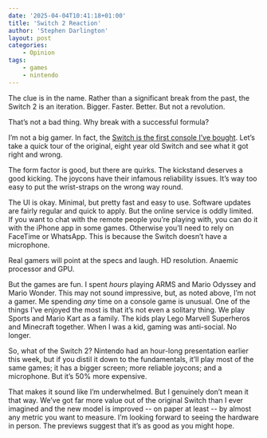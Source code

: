 ```yaml
---
date: '2025-04-04T10:41:18+01:00'
title: 'Switch 2 Reaction'
author: 'Stephen Darlington'
layout: post
categories:
    - Opinion
tags:
    - games
    - nintendo
---
```

The clue is in the name. Rather than a significant break from the past, the Switch 2 is an iteration. Bigger. Faster. Better. But not a revolution. 

That’s not a bad thing. Why break with a successful formula?

I’m not a big gamer. In fact, the [Switch is the first console I’ve bought](/posts/2017-07-15-nintendo-switch/). Let’s take a quick tour of the original, eight year old Switch and see what it got right and wrong. 

The form factor is good, but there are quirks. The kickstand deserves a good kicking. The joycons have their infamous reliability issues. It’s way too easy to put the wrist-straps on the wrong way round.

The UI is okay. Minimal, but pretty fast and easy to use. Software updates are fairly regular and quick to apply. But the online service is oddly limited. If you want to chat with the remote people you’re playing with, you can do it with the iPhone app in some games. Otherwise you’ll need to rely on FaceTime or WhatsApp. This is because the Switch doesn’t have a microphone. 

Real gamers will point at the specs and laugh. HD resolution. Anaemic processor and GPU.

But the games are fun. I spent _hours_ playing ARMS and Mario Odyssey and Mario Wonder. This may not sound impressive, but, as noted above, I’m not a gamer. Me spending _any_ time on a console game is unusual. One of the things I’ve enjoyed the most is that it’s not even a solitary thing. We play Sports and Mario Kart as a family. The kids play Lego Marvell Superheros and Minecraft together. When I was a kid, gaming was anti-social. No longer.

So, what of the Switch 2? Nintendo had an hour-long presentation earlier this week, but if you distil it down to the fundamentals, it’ll play most of the same games; it has a bigger screen; more reliable joycons; and a microphone. But it’s 50% more expensive.

That makes it sound like I’m underwhelmed. But I genuinely don’t mean it that way. We’ve got far more value out of the original Switch than I ever imagined and the new model is improved -- on paper at least -- by almost any metric you want to measure. I’m looking forward to seeing the hardware in person. The previews suggest that it’s as good as you might hope.